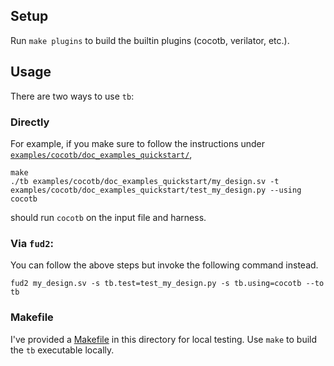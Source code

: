 ## Setup

Run `make plugins` to build the builtin plugins (cocotb, verilator, etc.).

## Usage

There are two ways to use `tb`:

### Directly

For example, if you make sure to follow the instructions under [`examples/cocotb/doc_examples_quickstart/`](examples/cocotb/doc_examples_quickstart/),
```
make
./tb examples/cocotb/doc_examples_quickstart/my_design.sv -t examples/cocotb/doc_examples_quickstart/test_my_design.py --using cocotb
```
should run `cocotb` on the input file and harness.

### Via `fud2`:

You can follow the above steps but invoke the following command instead.
```
fud2 my_design.sv -s tb.test=test_my_design.py -s tb.using=cocotb --to tb
```

### Makefile

I've provided a [Makefile](Makefile) in this directory for local testing. Use `make` to build the `tb` executable locally.
